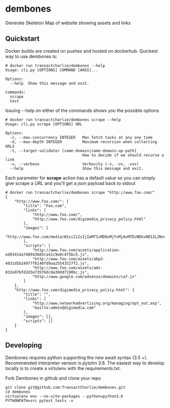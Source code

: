 # dembones
Generate Skeleton Map of website showing assets and links

## Quickstart
Docker builds are created on pushes and hosted on dockerhub. Quickest way to use dembones is:

```
# docker run transactcharlie/dembones --help
Usage: cli.py [OPTIONS] COMMAND [ARGS]...

Options:
  --help  Show this message and exit.

Commands:
  scrape
  test
```

Issuing --help on either of the commands shows you the possible options

```
# docker run transactcharlie/dembones scrape --help
Usage: cli.py scrape [OPTIONS] URL

Options:
  -c, --max-concurrency INTEGER   Max fetch tasks at any one time
  -d, --max-depth INTEGER         Maximum recursion when collecting URLS
  -t, --target-validator [same-domain|same-domain-up-path]
                                  How to decide if we should recurse a link
  -v, --verbose                   Verbosity (-v, -vv, -vvv)
  --help                          Show this message and exit.
```

Each parameter for **scrape** action has a default value so you can simply give scrape a URL and you'll get a json payload back to stdout
```
# docker run transactcharlie/dembones scrape "http://www.foo.com/"
{
    "http://www.foo.com/": {
        "title": "Foo.com",
        "links": [
            "http://www.foo.com/",
            "http://www.foo.com/digimedia_privacy_policy.html"
        ],
        "images": [
            "http://www.foo.com/media/W1siZiIsIjIwMTIvMDQvMjYvMjAvMTEvNDkvNDI2L2NvcmRvdmFiZWFjaC5qcGciXSxbInAiLCJ0aHVtYiIsIjc1MHgyMDAjIl1d/cordovabeach.jpg"
        ],
        "scripts": [
            "http://www.foo.com/assets/application-ed93414a748943685ca41c9e0c475bc5.js",
            "http://www.foo.com/assets/abp2-4831d5b24977f8140fd9aa25543527f2.js",
            "http://www.foo.com/assets/ads-832e97bfd2d3e735f6dc8a30dd7190bc.js",
            "http://www.google.com/adsense/domains/caf.js"
        ]
    },
    "http://www.foo.com/digimedia_privacy_policy.html": {
        "title": "",
        "links": [
            "http://www.networkadvertising.org/managing/opt_out.asp",
            "mailto:admin@digimedia.com"
        ],
        "images": [],
        "scripts": []
    }
}
```

## Developing
Dembones requires python supporting the new await syntax (3.5 +). Recommended interpreter version is pytohn 3.6.
The easiest way to develop locally is to create a virtulenv with the requirements.txt.

Fork Dembones in github and clone your repo
```
git clone git@github.com:TransactCharlie/dembones.git 
cd dembones
virtualenv env --no-site-packages --python=python3.6
PYTHONPATH=src pytest tests -v
```


